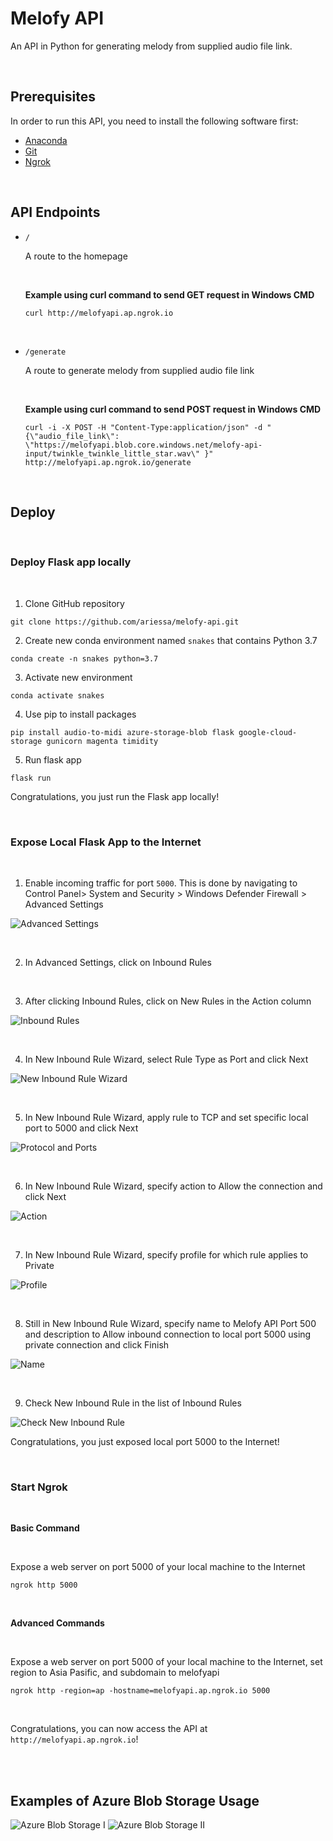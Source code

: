 # Melofy API

An API in Python for generating melody from supplied audio file link.

</br>

## Prerequisites

In order to run this API, you need to install the following software first:

+ [Anaconda](https://www.anaconda.com/products/individual#Downloads)
+ [Git](https://git-scm.com/downloads)
+ [Ngrok](https://ngrok.com/download)

</br>

## API Endpoints

+ `/`

  A route to the homepage
  
  </br>
  
  **Example using curl command to send GET request in Windows CMD**
  ```
  curl http://melofyapi.ap.ngrok.io
  ```
  
  </br>
  
+ `/generate`

  A route to generate melody from supplied audio file link
  
  </br>
  
  **Example using curl command to send POST request in Windows CMD**
  ```
  curl -i -X POST -H "Content-Type:application/json" -d "{\"audio_file_link\": \"https://melofyapi.blob.core.windows.net/melofy-api-input/twinkle_twinkle_little_star.wav\" }" http://melofyapi.ap.ngrok.io/generate
  ```
  
</br>

## Deploy

</br>

### Deploy Flask app locally

</br>

1. Clone GitHub repository
```
git clone https://github.com/ariessa/melofy-api.git
```

2. Create new conda environment named `snakes` that contains Python 3.7
```
conda create -n snakes python=3.7
```

3. Activate new environment
```
conda activate snakes
```

4. Use pip to install packages
```
pip install audio-to-midi azure-storage-blob flask google-cloud-storage gunicorn magenta timidity
```

5. Run flask app
```
flask run
```

Congratulations, you just run the Flask app locally!

</br>


### Expose Local Flask App to the Internet

</br>

1. Enable incoming traffic for port `5000`. This is done by navigating to Control Panel> System and Security > Windows Defender Firewall > Advanced Settings

![Advanced Settings](Advanced%20Settings.PNG)

</br>

2. In Advanced Settings, click on Inbound Rules

</br>

3. After clicking Inbound Rules, click on New Rules in the Action column

![Inbound Rules](Inbound%20Rules.PNG)

</br>

4. In New Inbound Rule Wizard, select Rule Type as Port and click Next

![New Inbound Rule Wizard](New%20Inbound%20Rule%20Wizard.PNG)

</br>

5. In New Inbound Rule Wizard, apply rule to TCP and set specific local port to 5000 and click Next

![Protocol and Ports](Protocol%20and%20Ports.PNG)

</br>

6. In New Inbound Rule Wizard, specify action to Allow the connection and click Next

![Action](Action.PNG)

</br>

7. In New Inbound Rule Wizard, specify profile for which rule applies to Private

![Profile](Profile.PNG)

</br>

8. Still in New Inbound Rule Wizard, specify name to Melofy API Port 500 and description to Allow inbound connection to local port 5000 using private connection and click Finish

![Name](Name.PNG)

</br>

9. Check New Inbound Rule in the list of Inbound Rules

![Check New Inbound Rule](Check%20New%20Inbound%20Rule.PNG)


Congratulations, you just exposed local port 5000 to the Internet!

</br>

### Start Ngrok

</br>

**Basic Command**

</br>

Expose a web server on port 5000 of your local machine to the Internet
```
ngrok http 5000
```

</br>

**Advanced Commands**

</br>

Expose a web server on port 5000 of your local machine to the Internet, set region to Asia Pasific, and subdomain to melofyapi
```
ngrok http -region=ap -hostname=melofyapi.ap.ngrok.io 5000
```

</br>

Congratulations, you can now access the API at `http://melofyapi.ap.ngrok.io`!

</br>

</br>

## Examples of Azure Blob Storage Usage

<img src="https://github.com/ariessa/melofy-api/blob/main/Azure-Blob-Storage-1.png" title="Azure Blob Storage I">

<img src="https://github.com/ariessa/melofy-api/blob/main/Azure-Blob-Storage-2.png" title="Azure Blob Storage II">



